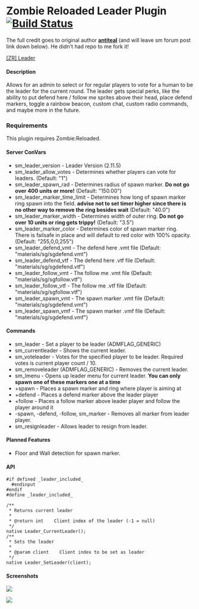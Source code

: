 # Zombie Reloaded Leader Plugin [![Build Status](https://travis-ci.com/Locomotivers/zrLeader.svg?branch=master)](https://travis-ci.com/Locomotivers/zrLeader)

The full credit goes to original author [**antiteal**](https://forums.alliedmods.net/member.php?u=263656) (and will leave sm forum post link down below). He didn't had repo to me fork it!



[[ZR] Leader](https://forums.alliedmods.net/showthread.php?p=2559021)

#### Description
Allows for an admin to select or for regular players to vote for a human to be the leader for the current round. The leader gets special perks, like the ability to put defend here / follow me sprites above their head, place defend markers, toggle a rainbow beacon, custom chat, custom radio commands, and maybe more in the future.

### Requirements
This plugin requires Zombie:Reloaded.

#### Server ConVars
* sm_leader_version - Leader Version (2.11.5)
* sm_leader_allow_votes - Determines whether players can vote for leaders. (Default: "1")
* sm_leader_spawn_rad - Determines radius of spawn marker. **Do not go over 400 units or more!** (Default: "150.00") 
* sm_leader_marker_time_limit - Determines how long of spawn marker ring spawn into the field. **advise not to set timer higher since there is no other way to remove the ring besides wait** (Default: "40.0")
* sm_leader_marker_width - Determines width of outer ring. **Do not go over 10 units or ring gets trippy!** (Default: "3.5")
* sm_leader_marker_color - Determines color of spawn marker ring. There is failsafe in place and will default to red color with 100% opacity. (Default: "255,0,0,255")
* sm_leader_defend_vmt - The defend here .vmt file (Default: "materials/sg/sgdefend.vmt")
* sm_leader_defend_vtf - The defend here .vtf file (Default: "materials/sg/sgdefend.vtf")
* sm_leader_follow_vmt - The follow me .vmt file (Default: "materials/sg/sgfollow.vtf")
* sm_leader_follow_vtf - The follow me .vtf file (Default: "materials/sg/sgfollow.vtf")
* sm_leader_spawn_vmt - The spawn marker .vmt file (Default: "materials/sg/sgdefend.vmt")
* sm_leader_spawn_vmf - The spawn marker .vmf file (Default: "materials/sg/sgdefend.vmf")

#### Commands
* sm_leader - Set a player to be leader (ADMFLAG_GENERIC)
* sm_currentleader - Shows the current leader.
* sm_voteleader <player> - Votes for the specified player to be leader. Required votes is current player count / 10.
* sm_removeleader (ADMFLAG_GENERIC) - Removes the current leader.
* sm_lmenu - Opens up leader menu for current leader.
**You can only spawn one of these markers one at a time**
* +spawn - Places a spawn marker and ring where player is aiming at 
* +defend - Places a defend marker above the leader player
* +follow - Places a follow marker above leader player and follow the player around it
* -spawn, -defend, -follow, sm_marker - Removes all marker from leader player.
* sm_resignleader - Allows leader to resign from leader.

#### Planned Features
* Floor and Wall detection for spawn marker.

#### API
```sourcepawn
#if defined _leader_included_ 
  #endinput 
#endif 
#define _leader_included_ 

/** 
 * Returns current leader 
 * 
 * @return int    Client index of the leader (-1 = null) 
 */ 
native Leader_CurrentLeader(); 
/** 
 * Sets the leader 
 * 
 * @param client    Client index to be set as leader 
 */ 
native Leader_SetLeader(client);  
```

#### Screenshots
![](https://forums.alliedmods.net/image-proxy/ee3ad062a96a4c2c482aec2ee30ae56ce001dfe4/68747470733a2f2f737465616d75736572696d616765732d612e616b616d616968642e6e65742f7567632f3836323836343234363636363839373637362f353438323732313944443834463045393830454531303041344631434332434141324145303031432f)

![](https://forums.alliedmods.net/image-proxy/3beac2771cba4e625a33b339de5ae6a8a9ff1137/68747470733a2f2f737465616d75736572696d616765732d612e616b616d616968642e6e65742f7567632f3836323836343234363636363839373536352f393535324646354543453141414643363233443844444631363530353734323735383041454432332f)


